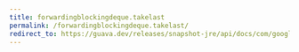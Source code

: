 ```yaml
---
title: forwardingblockingdeque.takelast
permalink: /forwardingblockingdeque.takelast/
redirect_to: https://guava.dev/releases/snapshot-jre/api/docs/com/google/common/collect/ForwardingBlockingDeque.html#takeLast--
---
```

